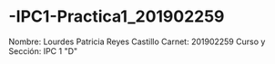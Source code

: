 # -IPC1-Practica1_201902259
Nombre: Lourdes Patricia Reyes Castillo
Carnet: 201902259
Curso y Sección: IPC 1 "D"

